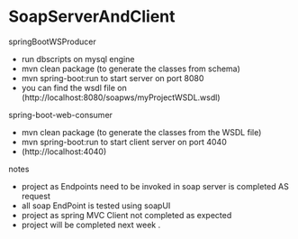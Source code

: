 # SoapServerAndClient

springBootWSProducer

- run dbscripts on mysql engine
- mvn clean package (to generate the classes from schema)
- mvn spring-boot:run to start server on port 8080
- you can find the wsdl file on (http://localhost:8080/soapws/myProjectWSDL.wsdl)


spring-boot-web-consumer

- mvn clean package (to generate the classes from the WSDL file)
- mvn spring-boot:run to start client server on port 4040
- (http://localhost:4040)


notes 
- project as Endpoints need to be invoked in soap server is completed AS request 
- all soap EndPoint is tested using soapUI
- project as spring MVC Client not completed as expected
- project will be completed next week .
 
 
